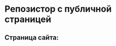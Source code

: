 # Репозистор с публичной страницей

## Страница сайта:
<!-- Вставить ссылоку на публичную страницу-->